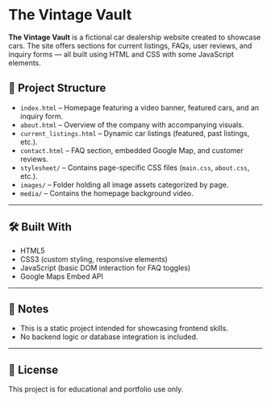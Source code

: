 # The Vintage Vault

**The Vintage Vault** is a fictional car dealership website created to showcase cars. The site offers sections for current listings, FAQs, user reviews, and inquiry forms — all built using HTML and CSS with some JavaScript elements.  


## 📁 Project Structure

- `index.html` – Homepage featuring a video banner, featured cars, and an inquiry form.
- `about.html` – Overview of the company with accompanying visuals.
- `current_listings.html` – Dynamic car listings (featured, past listings, etc.).
- `contact.html` – FAQ section, embedded Google Map, and customer reviews.
- `stylesheet/` – Contains page-specific CSS files (`main.css`, `about.css`, etc.).
- `images/` – Folder holding all image assets categorized by page.
- `media/` – Contains the homepage background video.

---

## 🛠️ Built With

- HTML5
- CSS3 (custom styling, responsive elements)
- JavaScript (basic DOM interaction for FAQ toggles)
- Google Maps Embed API

---

## 📌 Notes

- This is a static project intended for showcasing frontend skills.  
- No backend logic or database integration is included.

---

## 📄 License

This project is for educational and portfolio use only.
